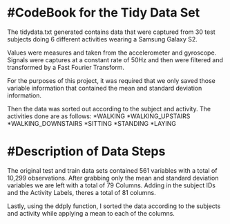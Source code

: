 #CodeBook for the Tidy Data Set
===============================

The tidydata.txt generated contains data that were captured from 30 test subjects doing 6 different activities wearing a Samsung Galaxy S2.

Values were measures and taken from the accelerometer and gyroscope.
Signals were captures at a constant rate of 50Hz and then were filtered and transformed by a Fast Fourier Transform.

For the purposes of this project, it was required that we only saved those variable information that contained the mean and standard deviation information. 

Then the data was sorted out according to the subject and activity.
The activities done are as follows:
*WALKING
*WALKING_UPSTAIRS
*WALKING_DOWNSTAIRS
*SITTING
*STANDING
*LAYING

#Description of Data Steps
==========================
The original test and train data sets contained 561 variables with a total of 10,299 observations.
After grabbing only the mean and standard deviation variables we are left with a total of 79 Columns.
Adding in the subject IDs and the Activity Labels, theres a total of 81 columns.

Lastly, using the ddply function, I sorted the data according to the subjects and activity while applying a mean to each of the columns.

